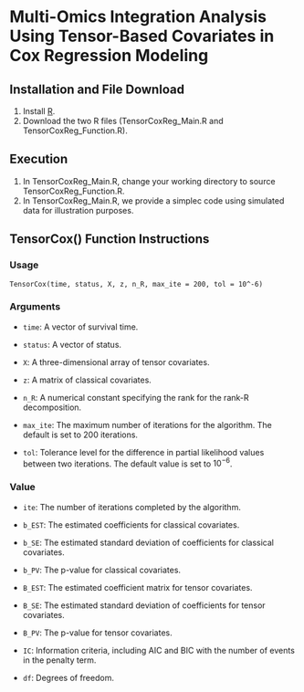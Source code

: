 # Multi-Omics Integration Analysis Using Tensor-Based Covariates in Cox Regression Modeling

## Installation and File Download

1. Install [R](https://www.r-project.org/).
2. Download the two R files (TensorCoxReg_Main.R and TensorCoxReg_Function.R).

## Execution

1. In TensorCoxReg_Main.R, change your working directory to source TensorCoxReg_Function.R.
2. In TensorCoxReg_Main.R, we provide a simplec code using simulated data for illustration purposes.
 
## TensorCox() Function Instructions


### Usage
    TensorCox(time, status, X, z, n_R, max_ite = 200, tol = 10^-6)
### Arguments
* `time`: A vector of survival time.

* `status`: A vector of status.

* `X`: A three-dimensional array of tensor covariates.

* `z`: A matrix of classical covariates.

* `n_R`: A numerical constant specifying the rank for the rank-R decomposition.

* `max_ite`: The maximum number of iterations for the algorithm. The default is set to 200 iterations.

* `tol`: Tolerance level for the difference in partial likelihood values between two iterations. The default value is set to $10^{-6}$.

### Value

* `ite`: The number of iterations completed by the algorithm.

* `b_EST`: The estimated coefficients for classical covariates.

* `b_SE`: The estimated standard deviation of coefficients for classical covariates.

* `b_PV`: The p-value for classical covariates.

* `B_EST`: The estimated coefficient matrix for tensor covariates.

* `B_SE`: The estimated standard deviation of coefficients for tensor covariates.

* `B_PV`: The p-value for tensor covariates.

* `IC`: Information criteria, including AIC and BIC with the number of events in the penalty term.

* `df`: Degrees of freedom.
